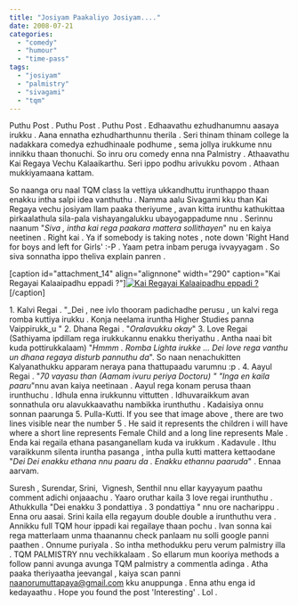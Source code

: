 ```yaml
---
title: "Josiyam Paakaliyo Josiyam...."
date: 2008-07-21
categories: 
  - "comedy"
  - "humour"
  - "time-pass"
tags: 
  - "josiyam"
  - "palmistry"
  - "sivagami"
  - "tqm"
---
```


Puthu Post . Puthu Post . Puthu Post . Edhaavathu ezhudhanumnu aasaya irukku . Aana ennatha ezhudharthunnu therila . Seri thinam thinam college la nadakkara comedya ezhudhinaale podhume , sema jollya irukkume nnu innikku thaan thonuchi. So inru oru comedy enna nna Palmistry . Athaavathu Kai Regaya Vechu Kalaaikarthu. Seri ippo podhu arivukku povom . Athaan mukkiyamaana kattam.

So naanga oru naal TQM class la vettiya ukkandhuttu irunthappo thaan enakku intha salpi idea vanthuthu . Namma aalu Sivagami kku than Kai Regaya vechu josiyam llam paaka theriyume , avan kitta irunthu kathukittaa pirkaalathula sila-pala vishayangalukku ubayogappadume nnu . Serinnu naanum "_Siva , intha kai rega paakara mattera sollithayen_" nu en kaiya neetinen . Right kai . Ya if somebody is taking notes , note down 'Right Hand for boys and left for Girls' :-P . Yaam petra inbam peruga ivvayyagam . So siva sonnatha ippo theliva explain panren .

\[caption id="attachment\_14" align="alignnone" width="290" caption="Kai Regayai Kalaaipadhu eppadi ?"\][![Kai Regayai Kalaaipadhu eppadi ?](images/coll-picture-001-copy.jpg)](http://katrathumpetrathum.wordpress.com/wp-content/uploads/2008/07/coll-picture-001-copy.jpg)\[/caption\]

1\. Kalvi Regai . "_Dei , nee ivlo thooram padichadhe perusu , un kalvi rega romba kuttiya irukku . Konja neelama iruntha Higher Studies panna Vaippirukk_u " 2. Dhana Regai . "_Oralavukku okay_" 3. Love Regai (Sathiyama ipdillam rega irukkukannu enakku theriyathu . Antha naai bit kuda pottirukkalaam) "_Hmmm . Romba Lighta irukke ... Dei love rega vanthu un dhana regaya disturb pannuthu da_". So naan nenachukitten Kalyanathukku apparam neraya pana thattupaadu varumnu :p . 4. Aayul Regai . "_70 vayasu than (Aamam ivuru periya Doctoru) " "Inga en kaila paaru_"nnu avan kaiya neetinaan . Aayul rega konam perusa thaan irunthuchu . Idhula enna irukkunnu vittutten . Idhuvaraikkum avan sonnathula oru alavukkaavathu nambikka irunthuthu . Kadaisiya onnu sonnan paarunga 5. Pulla-Kutti. If you see that image above , there are two lines visible near the number 5 . He said it represents the children i will have where a short line represents Female Child and a long line represents Male . Enda kai regaila ethana pasanganellam kuda va irukkum . Kadavule . Ithu varaikkunm silenta iruntha pasanga , intha pulla kutti mattera kettaodane "_Dei Dei enakku ethana nnu paaru da . Enakku ethannu paaruda_" . Ennaa aarvam.

Suresh , Surendar, Srini,  Vignesh, Senthil nnu ellar kayyayum paathu comment adichi onjaaachu . Yaaro oruthar kaila 3 love regai irunthuthu . Athukkulla "Dei enakku 3 pondattiya . 3 pondattiya " nnu ore nacharippu . Enna oru aasai. Srini kaila ella regayum double double a irunthuthu vera . Annikku full TQM hour ippadi kai regailaye thaan pochu . Ivan sonna kai rega matterlaam unma thaanannu check panlaam nu solli google panni paathen . Onnume puriyala . So intha methodukku peru verum palmistry illa . TQM PALMISTRY nnu vechikkalaam . So ellarum mun kooriya methods a follow panni avunga avunga TQM palmistry a commentla adinga . Atha paaka theriyaatha jeevangal , kaiya scan panni naanorumuttapaya@gmail.com kku anuppunga . Enna athu enga id kedayaathu . Hope you found the post 'Interesting' . Lol .
